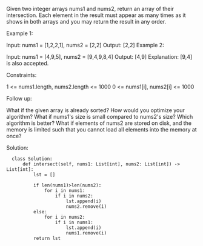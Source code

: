 Given two integer arrays nums1 and nums2, return an array of their intersection. Each element in the result must appear as many times as it shows in both arrays and you may return the result in any order.

 

Example 1:

Input: nums1 = [1,2,2,1], nums2 = [2,2]
Output: [2,2]
Example 2:

Input: nums1 = [4,9,5], nums2 = [9,4,9,8,4]
Output: [4,9]
Explanation: [9,4] is also accepted.
 

Constraints:

1 <= nums1.length, nums2.length <= 1000
0 <= nums1[i], nums2[i] <= 1000
 

Follow up:

What if the given array is already sorted? How would you optimize your algorithm?
What if nums1's size is small compared to nums2's size? Which algorithm is better?
What if elements of nums2 are stored on disk, and the memory is limited such that you cannot load all elements into the memory at once?


Solution:


      class Solution:
          def intersect(self, nums1: List[int], nums2: List[int]) -> List[int]:
              lst = []

              if len(nums1)>len(nums2):
                  for i in nums1:
                      if i in nums2:
                          lst.append(i)
                          nums2.remove(i)
              else:
                  for i in nums2:
                      if i in nums1:
                          lst.append(i)
                          nums1.remove(i)
              return lst
